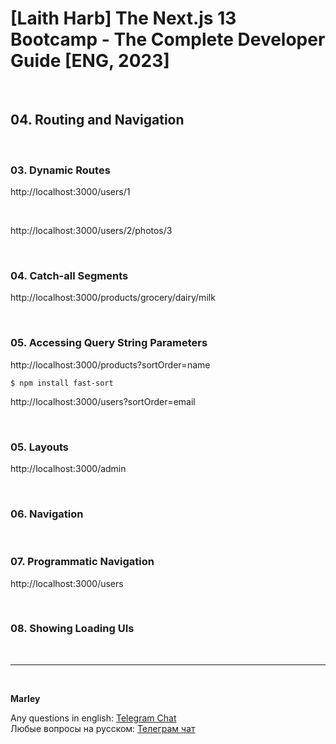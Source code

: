 # [Laith Harb] The Next.js 13 Bootcamp - The Complete Developer Guide [ENG, 2023]

<br/>

## 04. Routing and Navigation

<br/>

### 03. Dynamic Routes

http://localhost:3000/users/1

<br/>

http://localhost:3000/users/2/photos/3

<br/>

### 04. Catch-all Segments

http://localhost:3000/products/grocery/dairy/milk

<br/>

### 05. Accessing Query String Parameters

http://localhost:3000/products?sortOrder=name

```
$ npm install fast-sort
```

http://localhost:3000/users?sortOrder=email

<br/>

### 05. Layouts

http://localhost:3000/admin

<br/>

### 06. Navigation

<br/>

### 07. Programmatic Navigation

http://localhost:3000/users

<br/>

### 08. Showing Loading UIs

<br/>

---

<br/>

**Marley**

Any questions in english: <a href="https://jsdev.org/chat/">Telegram Chat</a>  
Любые вопросы на русском: <a href="https://jsdev.ru/chat/">Телеграм чат</a>
